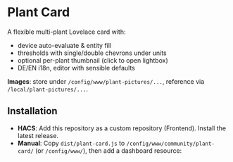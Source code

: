 # Plant Card

A flexible multi-plant Lovelace card with:
- device auto-evaluate & entity fill
- thresholds with single/double chevrons under units
- optional per-plant thumbnail (click to open lightbox)
- DE/EN i18n, editor with sensible defaults

**Images**: store under `/config/www/plant-pictures/...`, reference via `/local/plant-pictures/...`.

## Installation
- **HACS**: Add this repository as a custom repository (Frontend). Install the latest release.
- **Manual**: Copy `dist/plant-card.js` to `/config/www/community/plant-card/` (or `/config/www/`), then add a dashboard resource:
